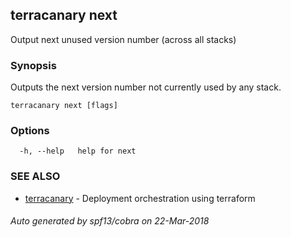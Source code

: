## terracanary next

Output next unused version number (across all stacks)

### Synopsis

Outputs the next version number not currently used by any stack.

```
terracanary next [flags]
```

### Options

```
  -h, --help   help for next
```

### SEE ALSO

* [terracanary](../README.md)	 - Deployment orchestration using terraform

###### Auto generated by spf13/cobra on 22-Mar-2018
